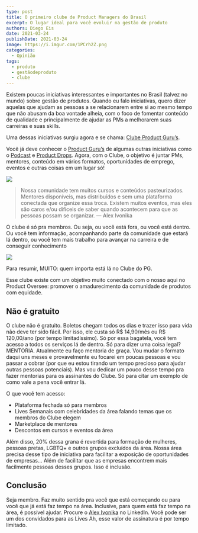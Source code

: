 ```yaml
---
type: post
title: O primeiro clube de Product Managers do Brasil
excerpt: O lugar ideal para você evoluir na gestão de produto
authors: Diego Eis
date: 2021-03-24
publishDate: 2021-03-24
image: https://i.imgur.com/1PCrh2Z.png
categories:
  - Opinião
tags:
  - produto
  - gestãodeproduto
  - clube
---
```


Existem poucas iniciativas interessantes e importantes no Brasil (talvez no mundo) sobre gestão de produtos. Quando eu falo iniciativas, quero dizer aquelas que ajudam as pessoas a se relacionarem entre si ao mesmo tempo que não abusam da boa vontade alheia, com o foco de fomentar conteúdo de qualidade e principalmente de ajudar as PMs a melhorarem suas carreiras e suas skills.

Uma dessas iniciativas surgiu agora e se chama: [Clube Product Guru’s](https://www.productgurus.com.br/clube). 

Você já deve conhecer o [Product Guru’s](https://www.productgurus.com.br/) de algumas outras iniciativas como o [Podcast](https://anchor.fm/product-gurus) e  [Product Drops](https://www.youtube.com/channel/UCtPAnTCRmeVJc-B38hKb4JA). Agora, com o Clube, o objetivo é juntar PMs, mentores, conteúdo em vários formatos, oportunidades de emprego, eventos e outras coisas em um lugar só!

![](/images/posts/cpg1.png)

> Nossa comunidade tem muitos cursos e conteúdos pasteurizados. Mentores disponíveis, mas distribuídos e sem uma plataforma conectada que organize essa troca. Existem muitos eventos, mas eles são caros e/ou difíceis de saber quando acontecem para que as pessoas possam se organizar. — Alex Ivonika  

O clube é só pra membros. Ou seja, ou você está fora, ou você está dentro. Ou você tem informação, acompanhando parte da comunidade que estará lá dentro, ou você tem mais trabalho para avançar na carreira e de conseguir conhecimento

![](/images/posts/cpg2.png)

Para resumir, MUITO: quem importa está lá no Clube do PG.

Esse clube existe com um objetivo muito conectado com o nosso aqui no Product Oversee: promover o amadurecimento da comunidade de produtos com equidade.

## Não é gratuito

O clube não é gratuito. Boletos chegam todos os dias e trazer isso para vida não deve ter sido fácil. Por isso, ele custa só R$ 14,90/mês ou R$ 120,00/ano (por tempo limitadíssimo). Só por essa bagatela, você tem acesso a todos os serviços lá de dentro. Só para dizer uma coisa legal? MENTORIA. Atualmente eu faço mentoria de graça. Vou mudar o formato daqui uns meses e provavelmente eu focarei em poucas pessoas e vou passar a cobrar (por que eu estou tirando um tempo precioso para ajudar outras pessoas potenciais). Mas vou dedicar um pouco desse tempo pra fazer mentorias para os assinantes do Clube. Só para citar um exemplo de como vale a pena você entrar lá.

O que você tem acesso:
- Plataforma fechada só para membros
- Lives Semanais com celebridades da área falando temas que os membros do Clube elegem
- Marketplace de mentores 
- Descontos em cursos e eventos da área

Além disso, 20% dessa grana é revertida para formação de mulheres, pessoas pretas, LGBTQ+ e outros grupos excluídos da área. Nossa área precisa desse tipo de iniciativa para facilitar a exposição de oportunidades de empresas… Além de facilitar que as empresas encontrem mais facilmente pessoas desses grupos. Isso é inclusão.

## Conclusão
Seja membro. Faz muito sentido pra você que está começando ou para você que já está faz tempo na área. Inclusive, para quem está faz tempo na área, é possível ajudar. Procure o [Alex Ivonika](https://www.linkedin.com/in/alexivonika/) no LinkedIn. Você pode ser um dos convidados para as Lives
Ah, esse valor de assinatura é por tempo limitado.